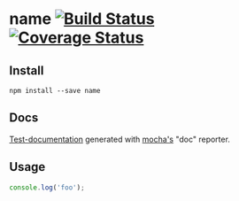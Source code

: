# name [![Build Status][0]][1] [![Coverage Status][2]][3]


## Install

```shell
npm install --save name
```

## Docs
[Test-documentation][4] generated with [mocha's][5] "doc" reporter.

## Usage

```js
console.log('foo');
```


[0]: https://travis-ci.org/ghusername/reponame.svg?branch=master
[1]: https://travis-ci.org/ghusername/reponame
[2]: https://img.shields.io/coveralls/ghusername/reponame.svg
[3]: https://coveralls.io/r/ghusername/reponame
[4]: http://ghusername.github.io/reponame/docs/
[5]: http://visionmedia.github.io/mocha/
